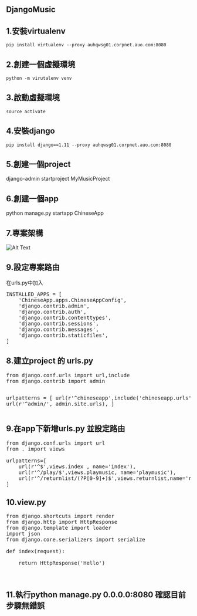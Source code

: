 ## DjangoMusic


<h2>1.安裝virtualenv</h2>
  
    pip install virtualenv --proxy auhqwsg01.corpnet.auo.com:8080
  
<h2>2.創建一個虛擬環境</h2>
  
    python -m virutalenv venv

<h2>3.啟動虛擬環境</h2>
  
    source activate

<h2>4.安裝django</h2>
  
    pip install django==1.11 --proxy auhqwsg01.corpnet.auo.com:8080

<h2>5.創建一個project</h2>

  django-admin startproject MyMusicProject

<h2>6.創建一個app</h2>

  python manage.py startapp ChineseApp
  
<h2>7.專案架構</h2>

![Alt Text](https://scontent.ftpe7-2.fna.fbcdn.net/v/t34.0-12/22052908_1873971256251290_2125481130_n.png?oh=1a5b0338b425f8d0d3448ac37fe5f947&oe=59CCB107)

<h2>9.設定專案路由</h2>
在urls.py中加入

<pre>
INSTALLED_APPS = [
    'ChineseApp.apps.ChineseAppConfig',
    'django.contrib.admin',
    'django.contrib.auth',
    'django.contrib.contenttypes',
    'django.contrib.sessions',
    'django.contrib.messages',
    'django.contrib.staticfiles',
]
</pre>

<h2>8.建立project 的 urls.py </h2>
<pre>
from django.conf.urls import url,include
from django.contrib import admin


urlpatterns = [
    url(r'^chineseapp',include('chineseapp.urls')),
    url(r'^admin/', admin.site.urls),
]
</pre>
<h2>9.在app下新增urls.py 並設定路由</h2>

<pre>
from django.conf.urls import url
from . import views

urlpatterns=[
    url(r'^$',views.index , name='index'),
    url(r'^/play/$',views.playmusic, name='playmusic'),
    url(r'^/returnlist/(?P<page_id>[0-9]+)$',views.returnlist,name='returnlist'),
]
</pre>

<h2>10.view.py</h2>

<pre>
from django.shortcuts import render
from django.http import HttpResponse
from django.template import loader
import json
from django.core.serializers import serialize

def index(request):

    return HttpResponse('Hello')


</pre>
<h2>11.執行python manage.py 0.0.0.0:8080 確認目前步驟無錯誤</h2>

